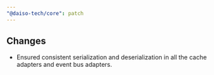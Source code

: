 ```yaml
---
"@daiso-tech/core": patch
---
```


## Changes
- Ensured consistent serialization and deserialization in all the cache adapters and event bus adapters.

